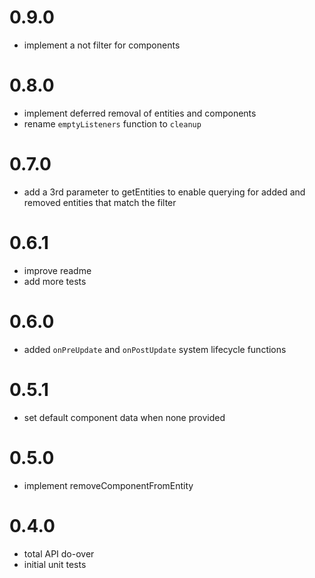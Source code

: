 # 0.9.0
* implement a not filter for components


# 0.8.0
* implement deferred removal of entities and components
* rename `emptyListeners` function to `cleanup`


# 0.7.0
* add a 3rd parameter to getEntities to enable querying for added and removed entities that match the filter


# 0.6.1
* improve readme
* add more tests


# 0.6.0
* added `onPreUpdate` and `onPostUpdate` system lifecycle functions


# 0.5.1
* set default component data when none provided


# 0.5.0
* implement removeComponentFromEntity


# 0.4.0
* total API do-over
* initial unit tests

